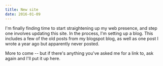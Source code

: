 ```yaml
---
title: New site
date: 2016-01-09
---
```


I'm finally finding time to start straightening up my web presence, and step
one involves updating this site. In the process, I'm setting up a blog. This
includes a few of the old posts from my blogspot blog, as well as one post I
wrote a year ago but apparently never posted.

More to come -- but if there's anything you've asked me for a link to, ask
again and I'll put it up here.
